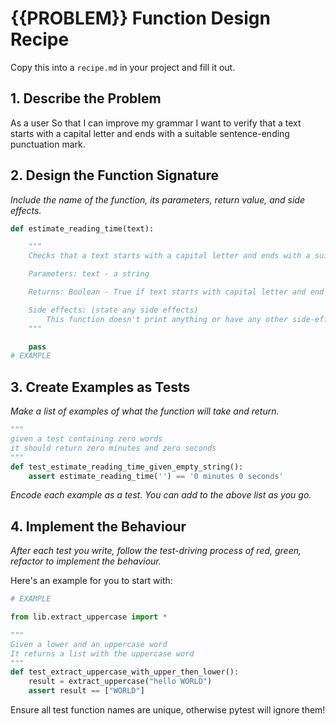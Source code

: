 # {{PROBLEM}} Function Design Recipe

Copy this into a `recipe.md` in your project and fill it out.

## 1. Describe the Problem

As a user
So that I can improve my grammar
I want to verify that a text starts with a capital letter and ends with a suitable sentence-ending punctuation mark.

## 2. Design the Function Signature

_Include the name of the function, its parameters, return value, and side effects._

```python
def estimate_reading_time(text):

    """
    Checks that a text starts with a capital letter and ends with a suitable-ending punctuation mark

    Parameters: text - a string 

    Returns: Boolean - True if text starts with capital letter and end with suitable punctuation mark.

    Side effects: (state any side effects)
        This function doesn't print anything or have any other side-effects
    """

    pass
# EXAMPLE

```

## 3. Create Examples as Tests

_Make a list of examples of what the function will take and return._

```python
"""
given a test containing zero words
it should return zero minutes and zero seconds
"""
def test_estimate_reading_time_given_empty_string():
    assert estimate_reading_time('') == '0 minutes 0 seconds'

```

_Encode each example as a test. You can add to the above list as you go._

## 4. Implement the Behaviour

_After each test you write, follow the test-driving process of red, green, refactor to implement the behaviour._

Here's an example for you to start with:

```python
# EXAMPLE

from lib.extract_uppercase import *

"""
Given a lower and an uppercase word
It returns a list with the uppercase word
"""
def test_extract_uppercase_with_upper_then_lower():
    result = extract_uppercase("hello WORLD")
    assert result == ["WORLD"]
```

Ensure all test function names are unique, otherwise pytest will ignore them!
